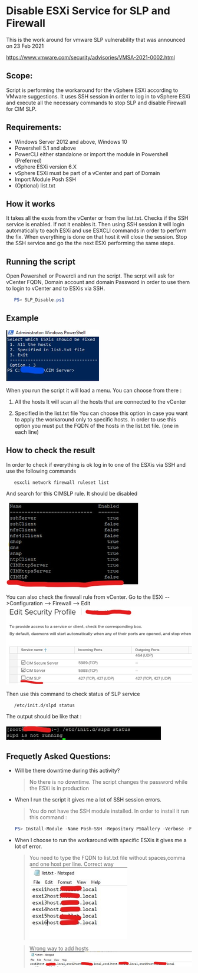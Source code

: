 # Disable ESXi Service for SLP and Firewall 
This is the work around for vmware SLP vulnerability that was announced on 23 Feb 2021

https://www.vmware.com/security/advisories/VMSA-2021-0002.html

## Scope:
 Script is performing the workaround for the vSphere ESXi according to VMware suggestions. It uses SSH session in order to log in to vSphere ESXi and execute all the necessary commands to stop SLP and disable Firewall for CIM SLP.
 
 
## Requirements:
- Windows Server 2012 and above, Windows 10
- Powershell 5.1 and above
- PowerCLI either standalone or import the module in Powershell (Preferred)
- vSphere ESXi version 6.X
- vSphere ESXi must be part of a vCenter and part of Domain
- Import Module Posh SSH
- (Optional) list.txt

## How it works
  It takes all the esxis from the vCenter or from the list.txt. Checks if the SSH service is enabled. If not it enables it. 
  Then using SSH session it will login automatically to each ESXi and use ESXCLI commands in order to perform the fix. When everything is done on that host it will close the session. Stop the SSH service and go the the next ESXi performing the same steps.


## Running the script

Open Powershell or Powercli and run the script. The scrpt will ask for vCenter FQDN, Domain account and domain Password in order to use them to login to vCenter and to ESXis via SSH.

```powershell
   PS> SLP_Disable.ps1
```

## Example

![Alt text](/screenshots/menu.jpg?raw=true "Run script")
 
 When you run the script it will load a menu. You can choose from there :
 1. All the hosts
     It will scan all the hosts that are connected to the vCenter
 
 2. Specified in the list.txt file
    You can choose this option in case you want to apply the workaround only to specific hosts. In order to use this option you must 
    put the FQDN of the hosts in the list.txt file. (one in each line)
 
 ## How to check the result
 In order to check if everything is ok log in to one of the ESXis via SSH and use the following commands
 
 ```esxcli
    esxcli network firewall ruleset list
 ```
 
 And search for this CIMSLP rule. It should be disabled <br/><br/>
 ![Alt text](/screenshots/fw.jpg?raw=true "FW Rule")

 You can also check the firewall rule from vCenter. Go to the ESXi -->Configuration --> Firewall --> Edit
 ![Alt text](/screenshots/esx.jpg?raw=true "FW Rule")
 
Then use this command to check status of SLP service
```esxcli
   /etc/init.d/slpd status
```
The output should be like that :<br/> <br/>
 ![Alt text](/screenshots/service.jpg?raw=true "Status")


## Frequetly Asked Questions:
* Will be there downtime during this activity?
   > No there is no downtime. The script changes the password while the ESXi is in production
   
* When I run the script it gives me a lot of SSH session errors.
   > You do not have the SSH module installed. In order to install it  run this command : <br/>
   ```powershell
   PS> Install-Module -Name Posh-SSH -Repository PSGallery -Verbose -Force
  ```   
* When I choose to run the workaround with specific ESXis it gives me a lot of error.
   > You need to type the FQDN to list.txt file without spaces,comma and one host per line.
     Correct way <br/>
     ![Alt text](/screenshots/correct.jpg?raw=true "Correct way")
   
   > Wrong way to add hosts<br/>
     ![Alt text](/screenshots/wrong.jpg?raw=true "Wrong way")
